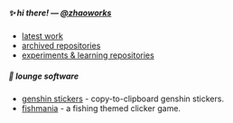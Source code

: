 ##### :sparkles: hi there! — [**@zhaoworks**](https://github.com/zhaoworks)

- [latest work](https://github.com/sxhk0/workerstrator)
- [archived repositories](https://github.com/sxhkarchive)
- [experiments & learning repositories](https://github.com/sxhkexp)

##### :leaves: lounge software

- [genshin stickers](https://genshinstickers.netlify.com/) - copy-to-clipboard genshin stickers.
- [fishmania](https://fishmania.netlify.com) - a fishing themed clicker game.
